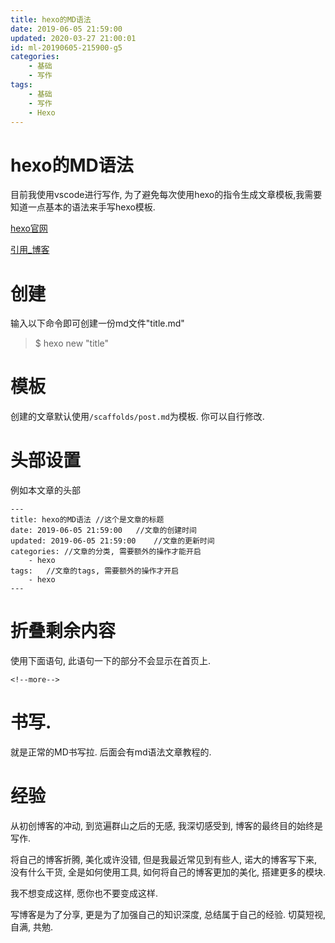 ```yaml
---
title: hexo的MD语法
date: 2019-06-05 21:59:00
updated: 2020-03-27 21:00:01
id: ml-20190605-215900-g5
categories:
	- 基础
	- 写作
tags: 
	- 基础
	- 写作
	- Hexo
---
```


# hexo的MD语法

目前我使用vscode进行写作, 为了避免每次使用hexo的指令生成文章模板,我需要知道一点基本的语法来手写hexo模板.

[hexo官网][hexoio]

[引用_博客][hexo&blog]

<!--more-->

# 创建

输入以下命令即可创建一份md文件"title.md"

> $ hexo new "title"

# 模板

创建的文章默认使用`/scaffolds/post.md`为模板. 你可以自行修改.

# 头部设置

例如本文章的头部
```
---
title: hexo的MD语法 //这个是文章的标题
date: 2019-06-05 21:59:00	//文章的创建时间
updated: 2019-06-05 21:59:00	//文章的更新时间
categories:	//文章的分类, 需要额外的操作才能开启
	- hexo
tags: 	//文章的tags, 需要额外的操作才开启
	- hexo
---
```

# 折叠剩余内容

使用下面语句, 此语句一下的部分不会显示在首页上.
```
<!--more-->
```

# 书写.

就是正常的MD书写拉. 后面会有md语法文章教程的.

# 经验

从初创博客的冲动, 到览遍群山之后的无感, 我深切感受到, 博客的最终目的始终是写作. 

将自己的博客折腾, 美化或许没错, 但是我最近常见到有些人, 诺大的博客写下来, 没有什么干货, 全是如何使用工具, 如何将自己的博客更加的美化, 搭建更多的模块. 

我不想变成这样, 愿你也不要变成这样.

写博客是为了分享, 更是为了加强自己的知识深度, 总结属于自己的经验. 切莫短视, 自满, 
共勉.

[hexoio]:https://hexo.io/  "hexo.io"

[hexo&blog]:https://blog.csdn.net/wsmrzx/article/details/81478945  "hexo.io"